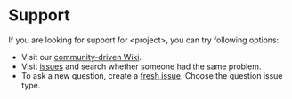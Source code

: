 # Support

If you are looking for support for \<project\>, you can try following options:

* Visit our [community-driven Wiki](https://github.com/dominiksalvet/asus-fan-control/wiki).
* Visit [issues](https://github.com/dominiksalvet/template/issues) and search whether someone had the same problem.
* To ask a new question, create a [fresh issue](https://github.com/dominiksalvet/template/issues/new/choose). Choose the question issue type.
